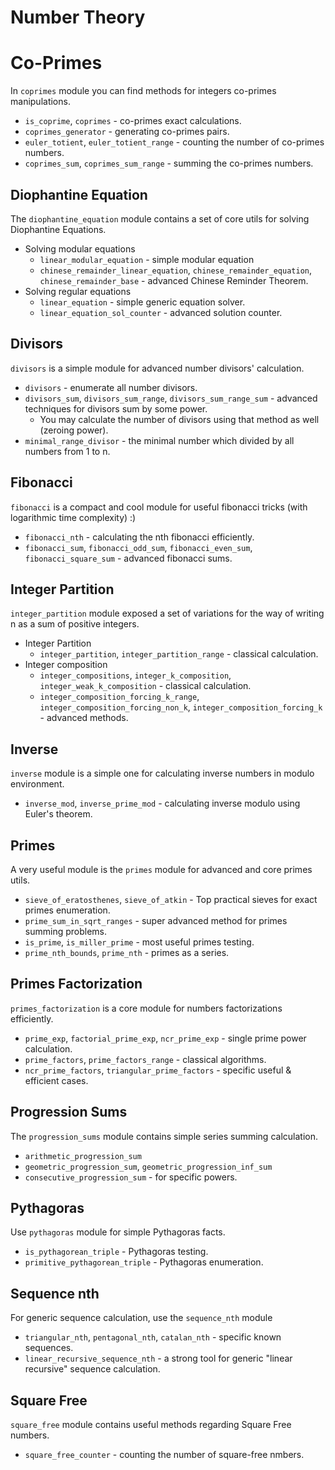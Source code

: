 # Number Theory #

# Co-Primes #
In `coprimes` module you can find methods for integers co-primes manipulations.
* `is_coprime`, `coprimes` - co-primes exact calculations.
* `coprimes_generator` - generating co-primes pairs.
* `euler_totient`, `euler_totient_range` - counting the number of co-primes numbers.
* `coprimes_sum`, `coprimes_sum_range` - summing the co-primes numbers.

## Diophantine Equation ##
The `diophantine_equation` module contains a set of core utils for solving Diophantine Equations.
* Solving modular equations
    * `linear_modular_equation` - simple modular equation
    * `chinese_remainder_linear_equation`, `chinese_remainder_equation`, `chinese_remainder_base` - advanced Chinese Reminder Theorem.
* Solving regular equations
    * `linear_equation` - simple generic equation solver.
    * `linear_equation_sol_counter` - advanced solution counter.

## Divisors ##
`divisors` is a simple module for advanced number divisors' calculation.
* `divisors` - enumerate all number divisors.
* `divisors_sum`, `divisors_sum_range`, `divisors_sum_range_sum` - advanced techniques for divisors sum by some power.
    * You may calculate the number of divisors using that method as well (zeroing power).
* `minimal_range_divisor` - the minimal number which divided by all numbers from 1 to n. 

## Fibonacci ##
`fibonacci` is a compact and cool module for useful fibonacci tricks (with logarithmic time complexity) :)
* `fibonacci_nth` - calculating the nth fibonacci efficiently.
* `fibonacci_sum`, `fibonacci_odd_sum`, `fibonacci_even_sum`, `fibonacci_square_sum` - advanced fibonacci sums.

## Integer Partition ##
`integer_partition` module exposed a set of variations for the way of writing n as a sum of positive integers.
* Integer Partition
    * `integer_partition`, `integer_partition_range` - classical calculation.
* Integer composition
    * `integer_compositions`, `integer_k_composition`, `integer_weak_k_composition` - classical calculation.
    * `integer_composition_forcing_k_range`, `integer_composition_forcing_non_k`, `integer_composition_forcing_k` - advanced methods.

## Inverse ##
`inverse` module is a simple one for calculating inverse numbers in modulo environment.
* `inverse_mod`, `inverse_prime_mod` - calculating inverse modulo using Euler's theorem.

## Primes ##
A very useful module is the `primes` module for advanced and core primes utils.
* `sieve_of_eratosthenes`, `sieve_of_atkin` - Top practical sieves for exact primes enumeration.
* `prime_sum_in_sqrt_ranges` - super advanced method for primes summing problems.
* `is_prime`, `is_miller_prime` - most useful primes testing.
* `prime_nth_bounds`, `prime_nth` - primes as a series.

## Primes Factorization ##
`primes_factorization` is a core module for numbers factorizations efficiently.
* `prime_exp`, `factorial_prime_exp`, `ncr_prime_exp` - single prime power calculation.
* `prime_factors`, `prime_factors_range` - classical algorithms.
* `ncr_prime_factors`, `triangular_prime_factors` - specific useful & efficient cases.

## Progression Sums ##
The `progression_sums` module contains simple series summing calculation.
* `arithmetic_progression_sum`
* `geometric_progression_sum`, `geometric_progression_inf_sum`
* `consecutive_progression_sum` - for specific powers.

## Pythagoras ##
Use `pythagoras` module for simple Pythagoras facts.
* `is_pythagorean_triple` - Pythagoras testing.
* `primitive_pythagorean_triple` - Pythagoras enumeration.

## Sequence nth ##
For generic sequence calculation, use the `sequence_nth` module
* `triangular_nth`, `pentagonal_nth`, `catalan_nth` - specific known sequences.
*  `linear_recursive_sequence_nth` - a strong tool for generic "linear recursive" sequence calculation.

## Square Free ##
`square_free` module contains useful methods regarding Square Free numbers.
* `square_free_counter` - counting the number of square-free nmbers.